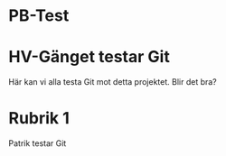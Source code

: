 PB-Test
=======
# HV-Gänget testar Git
Här kan vi alla testa Git mot detta projektet. Blir det bra?

# Rubrik 1
Patrik testar Git